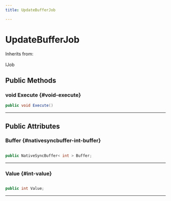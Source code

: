 ```yaml
---
title: UpdateBufferJob

---
```


# UpdateBufferJob







Inherits from: <br></br>IJob




## Public Methods

### void Execute {#void-execute}

```csharp
public void Execute()
```






-----------

## Public Attributes

### Buffer {#nativesyncbuffer-int-buffer}

```csharp

public NativeSyncBuffer< int > Buffer;

```






-----------

### Value {#int-value}

```csharp

public int Value;

```






-----------

